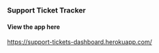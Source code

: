 ### Support Ticket Tracker

#### View the app here
https://support-tickets-dashboard.herokuapp.com/
